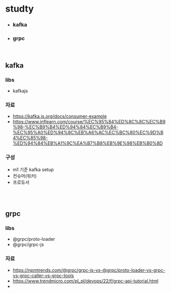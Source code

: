 # studty
 - ### kafka
 - ### grpc
</br>

## kafka

### libs
 - kafkajs
### 자료
 - https://kafka.js.org/docs/consumer-example
 - https://www.inflearn.com/course/%EC%95%84%ED%8C%8C%EC%B9%98-%EC%B9%B4%ED%94%84%EC%B9%B4-%EC%95%A0%ED%94%8C%EB%A6%AC%EC%BC%80%EC%9D%B4%EC%85%98-%ED%94%84%EB%A1%9C%EA%B7%B8%EB%9E%98%EB%B0%8D

 ### 구성
  - m1 기준 kafka setup
  - 컨슈머(워커)
  - 프로듀서

</br></br>
## grpc
### libs
 - @grpc/proto-loader
 - @grpc/grpc-js
### 자료
 - https://npmtrends.com/@grpc/grpc-js-vs-@grpc/proto-loader-vs-grpc-vs-grpc-caller-vs-grpc-tools
 - https://www.trendmicro.com/pl_pl/devops/22/f/grpc-api-tutorial.html
 - 